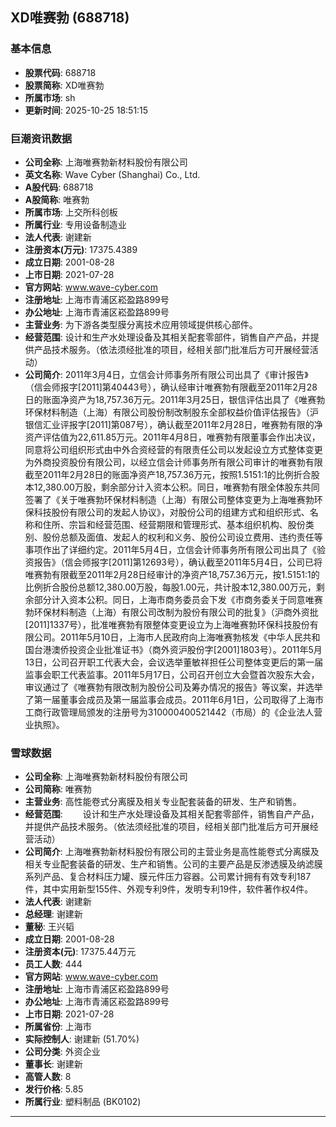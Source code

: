 ## XD唯赛勃 (688718)

### 基本信息

- **股票代码**: 688718
- **股票简称**: XD唯赛勃
- **所属市场**: sh
- **更新时间**: 2025-10-25 18:51:15

### 巨潮资讯数据

- **公司全称**: 上海唯赛勃新材料股份有限公司
- **英文名称**: Wave Cyber (Shanghai) Co., Ltd.
- **A股代码**: 688718
- **A股简称**: 唯赛勃
- **所属市场**: 上交所科创板
- **所属行业**: 专用设备制造业
- **法人代表**: 谢建新
- **注册资本(万元)**: 17375.4389
- **成立日期**: 2001-08-28
- **上市日期**: 2021-07-28
- **官方网站**: www.wave-cyber.com
- **注册地址**: 上海市青浦区崧盈路899号
- **办公地址**: 上海市青浦区崧盈路899号
- **主营业务**: 为下游各类型膜分离技术应用领域提供核心部件。
- **经营范围**: 设计和生产水处理设备及其相关配套零部件，销售自产产品，并提供产品技术服务。（依法须经批准的项目，经相关部门批准后方可开展经营活动）
- **公司简介**: 2011年3月4日，立信会计师事务所有限公司出具了《审计报告》（信会师报字[2011]第40443号），确认经审计唯赛勃有限截至2011年2月28日的账面净资产为18,757.36万元。2011年3月25日，银信评估出具了《唯赛勃环保材料制造（上海）有限公司股份制改制股东全部权益价值评估报告》（沪银信汇业评报字[2011]第087号），确认截至2011年2月28日，唯赛勃有限的净资产评估值为22,611.85万元。2011年4月8日，唯赛勃有限董事会作出决议，同意将公司组织形式由中外合资经营的有限责任公司以发起设立方式整体变更为外商投资股份有限公司，以经立信会计师事务所有限公司审计的唯赛勃有限截至2011年2月28日的账面净资产18,757.36万元，按照1.5151:1的比例折合股本12,380.00万股，剩余部分计入资本公积。同日，唯赛勃有限全体股东共同签署了《关于唯赛勃环保材料制造（上海）有限公司整体变更为上海唯赛勃环保科技股份有限公司的发起人协议》，对股份公司的组建方式和组织形式、名称和住所、宗旨和经营范围、经营期限和管理形式、基本组织机构、股份类别、股份总额及面值、发起人的权利和义务、股份公司设立费用、违约责任等事项作出了详细约定。2011年5月4日，立信会计师事务所有限公司出具了《验资报告》（信会师报字[2011]第12693号），确认截至2011年5月4日，公司已将唯赛勃有限截至2011年2月28日经审计的净资产18,757.36万元，按1.5151:1的比例折合股份总额12,380.00万股，每股1.00元，共计股本12,380.00万元，剩余部分计入资本公积。同日，上海市商务委员会下发《市商务委关于同意唯赛勃环保材料制造（上海）有限公司改制为股份有限公司的批复》（沪商外资批[2011]1337号），批准唯赛勃有限整体变更设立为上海唯赛勃环保科技股份有限公司。2011年5月10日，上海市人民政府向上海唯赛勃核发《中华人民共和国台港澳侨投资企业批准证书》（商外资沪股份字[2001]1803号）。2011年5月13日，公司召开职工代表大会，会议选举董敏祥担任公司整体变更后的第一届监事会职工代表监事。2011年5月17日，公司召开创立大会暨首次股东大会，审议通过了《唯赛勃有限改制为股份公司及筹办情况的报告》等议案，并选举了第一届董事会成员及第一届监事会成员。2011年6月1日，公司取得了上海市工商行政管理局颁发的注册号为310000400521442（市局）的《企业法人营业执照》。

### 雪球数据

- **公司全称**: 上海唯赛勃新材料股份有限公司
- **公司简称**: 唯赛勃
- **主营业务**: 高性能卷式分离膜及相关专业配套装备的研发、生产和销售。
- **经营范围**: 　　设计和生产水处理设备及其相关配套零部件，销售自产产品，并提供产品技术服务。（依法须经批准的项目，经相关部门批准后方可开展经营活动）
- **公司简介**: 上海唯赛勃新材料股份有限公司的主营业务是高性能卷式分离膜及相关专业配套装备的研发、生产和销售。公司的主要产品是反渗透膜及纳滤膜系列产品、复合材料压力罐、膜元件压力容器。公司累计拥有有效专利187件，其中实用新型155件、外观专利9件，发明专利19件，软件著作权4件。
- **法人代表**: 谢建新
- **总经理**: 谢建新
- **董秘**: 王兴韬
- **成立日期**: 2001-08-28
- **注册资本(元)**: 17375.44万元
- **员工人数**: 444
- **官方网站**: www.wave-cyber.com
- **注册地址**: 上海市青浦区崧盈路899号
- **办公地址**: 上海市青浦区崧盈路899号
- **上市日期**: 2021-07-28
- **所属省份**: 上海市
- **实际控制人**: 谢建新 (51.70%)
- **公司分类**: 外资企业
- **董事长**: 谢建新
- **高管人数**: 8
- **发行价格**: 5.85
- **所属行业**: 塑料制品 (BK0102)

---